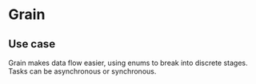 # Grain

## Use case

Grain makes data flow easier, using enums to break into discrete stages. Tasks can be asynchronous or synchronous.


```swift

```

